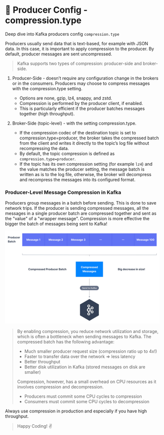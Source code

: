 # 👊 Producer Config - compression.type

Deep dive into Kafka producers config `compression.type`

Producers usually send data that is text-based, for example with JSON data. In this case, it is important to apply compression to the producer. By default, producer messages are sent uncompressed.

> Kafka supports two types of compression: producer-side and broker-side.

1. Producer-Side - doesn’t require any configuration change in the brokers or in the consumers. Producers may choose to compress messages with the compression.type setting.
   - Options are none, gzip, lz4, snappy, and zstd. 
   - Compression is performed by the producer client, if enabled.
   - This is particularly efficient if the producer batches messages together (high throughput).
   

2. Broker-Side (topic-level) - with the setting compression.type.
   - If the compression codec of the destination topic is set to compression.type=producer, the broker takes the compressed batch from the client and writes it directly to the topic’s log file without recompressing the data. 
   - By default, the topic compression is defined as `compression.type=producer`.
   - If the topic has its own compression setting (for example `lz4`) and the value matches the producer setting, the message batch is written as is to the log file, otherwise, the broker will decompress and recompress the messages into its configured format.

### Producer-Level Message Compression in Kafka

Producers group messages in a batch before sending. This is done to save network trips. If the producer is sending compressed messages, all the messages in a single producer batch are compressed together and sent as the "value" of a "wrapper message". Compression is more effective the bigger the batch of messages being sent to Kafka!

![Message Compression](../../../assets/producers_config/msg_compression.webp "Message Compression")

> By enabling compression, you reduce network utilization and storage, which is often a bottleneck when sending messages to Kafka. The compressed batch has the following advantage:
>
> - Much smaller producer request size (compression ratio up to 4x!)
> - Faster to transfer data over the network => less latency
> - Better throughput 
> - Better disk utilization in Kafka (stored messages on disk are smaller)
>
> Compression, however, has a small overhead on CPU resources as it involves compression and decompression.
>
> - Producers must commit some CPU cycles to compression
> - Consumers must commit some CPU cycles to decompression

Always use compression in production and especially if you have high throughput.



> Happy Coding! :v: